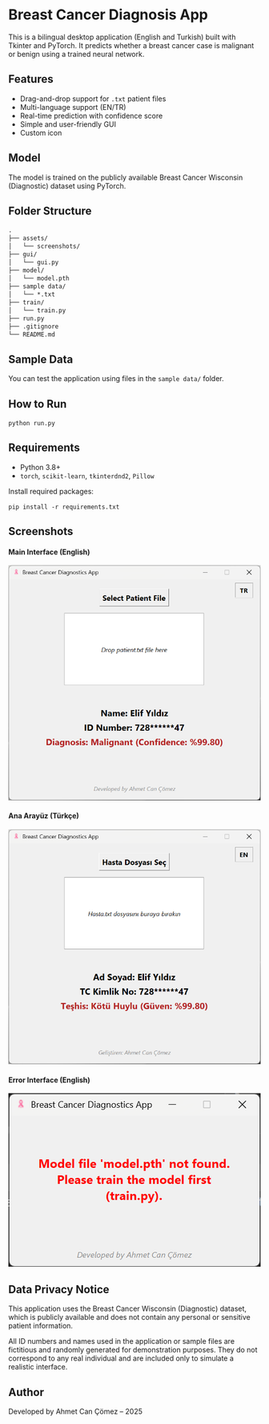 # Breast Cancer Diagnosis App

This is a bilingual desktop application (English and Turkish) built with Tkinter and PyTorch. It predicts whether a breast cancer case is malignant or benign using a trained neural network.

## Features
- Drag-and-drop support for `.txt` patient files
- Multi-language support (EN/TR)
- Real-time prediction with confidence score
- Simple and user-friendly GUI
- Custom icon

##  Model
The model is trained on the publicly available Breast Cancer Wisconsin (Diagnostic) dataset using PyTorch.

##  Folder Structure
```
.
├── assets/
│   └── screenshots/
├── gui/
│   └── gui.py
├── model/
│   └── model.pth
├── sample data/
│   └── *.txt
├── train/
│   └── train.py
├── run.py
├── .gitignore
└── README.md
```

##  Sample Data
You can test the application using files in the `sample data/` folder.

##  How to Run
```
python run.py
```

##  Requirements
- Python 3.8+
- `torch`, `scikit-learn`, `tkinterdnd2`, `Pillow`

Install required packages:
```
pip install -r requirements.txt
```

##  Screenshots

#### Main Interface (English)
![GUI in English](assets/screenshots/gui_en.png)

#### Ana Arayüz (Türkçe)
![GUI in Turkish](assets/screenshots/gui_tr.png)
#### Error Interface (English)
![GUI in English](assets/screenshots/gui_error_en.png)

##  Data Privacy Notice
This application uses the Breast Cancer Wisconsin (Diagnostic) dataset, which is publicly available and does not contain any personal or sensitive patient information.

All ID numbers and names used in the application or sample files are fictitious and randomly generated for demonstration purposes. They do not correspond to any real individual and are included only to simulate a realistic interface.

##  Author
Developed by Ahmet Can Çömez – 2025
